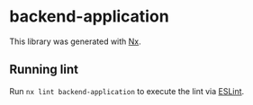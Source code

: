 # backend-application

This library was generated with [Nx](https://nx.dev).

## Running lint

Run `nx lint backend-application` to execute the lint via [ESLint](https://eslint.org/).
